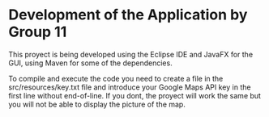 # Development of the Application by Group 11

This proyect is being developed using the Eclipse IDE and JavaFX for the GUI, using Maven for some of the dependencies.

To compile and execute the code you need to create a file in the src/resources/key.txt file and introduce your Google Maps API key in the first line without end-of-line. If you dont, the proyect will work the same but you will not be able to display the picture of the map.